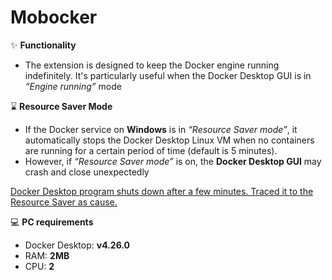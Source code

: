 # Mobocker

✨ **Functionality**
- The extension is designed to keep the Docker engine running indefinitely. It's particularly useful when the Docker Desktop GUI is in _“Engine running”_ mode

⌛ **Resource Saver Mode**
- If the Docker service on **Windows** is in _“Resource Saver mode”_, it automatically stops the Docker Desktop Linux VM when no containers are running for a certain period of time (default is 5 minutes).
- However, if _“Resource Saver mode”_ is on, the **Docker Desktop GUI** may crash and close unexpectedly

[Docker Desktop program shuts down after a few minutes. Traced it to the Resource Saver as cause. ](https://github.com/docker/for-win/issues/13789#issuecomment-1821822102)

💻 **PC requirements**
- Docker Desktop: **v4.26.0**
- RAM: **2MB**
- CPU: **2**
